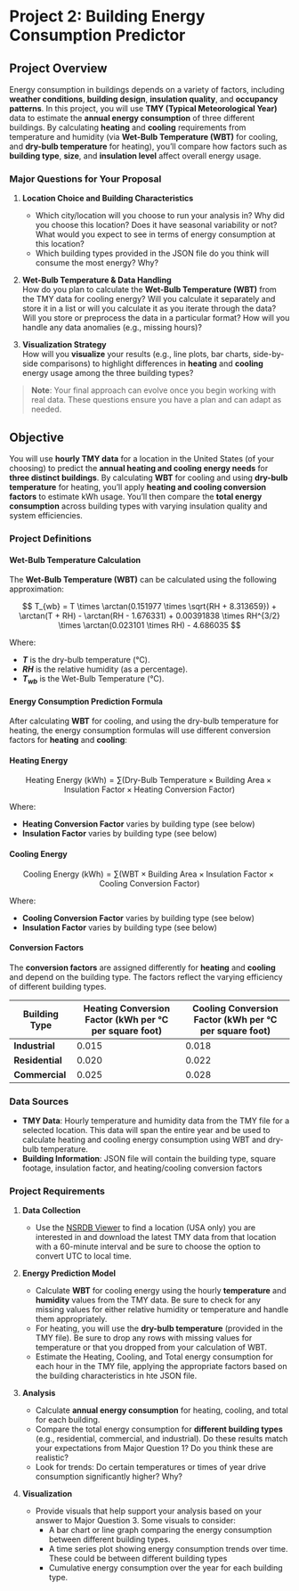 # **Project 2: Building Energy Consumption Predictor**

## **Project Overview**
Energy consumption in buildings depends on a variety of factors, including **weather conditions**, **building design**, **insulation quality**, and **occupancy patterns**. In this project, you will use **TMY (Typical Meteorological Year)** data to estimate the **annual energy consumption** of three different buildings. By calculating **heating** and **cooling** requirements from temperature and humidity (via **Wet-Bulb Temperature (WBT)** for cooling, and **dry-bulb temperature** for heating), you’ll compare how factors such as **building type**, **size**, and **insulation level** affect overall energy usage.

### **Major Questions for Your Proposal**

1. **Location Choice and Building Characteristics**  
   - Which city/location will you choose to run your analysis in? Why did you choose this location? Does it have seasonal variability or not? What would you expect to see in terms of energy consumption at this location?
   - Which building types provided in the JSON file do you think will consume the most energy? Why? 

2. **Wet-Bulb Temperature & Data Handling**  
   How do you plan to calculate the **Wet-Bulb Temperature (WBT)** from the TMY data for cooling energy? Will you calculate it separately and store it in a list or will you calculate it as you iterate through the data? Will you store or preprocess the data in a particular format? How will you handle any data anomalies (e.g., missing hours)?

3. **Visualization Strategy**  
   How will you **visualize** your results (e.g., line plots, bar charts, side-by-side comparisons) to highlight differences in **heating** and **cooling** energy usage among the three building types?

> **Note**: Your final approach can evolve once you begin working with real data. These questions ensure you have a plan and can adapt as needed.

## **Objective**
You will use **hourly TMY data** for a location in the United States (of your choosing) to predict the **annual heating and cooling energy needs** for **three distinct buildings**. By calculating **WBT** for cooling and using **dry-bulb temperature** for heating, you’ll apply **heating and cooling conversion factors** to estimate kWh usage. You’ll then compare the **total energy consumption** across building types with varying insulation quality and system efficiencies.

### **Project Definitions**

#### **Wet-Bulb Temperature Calculation**
The **Wet-Bulb Temperature (WBT)** can be calculated using the following approximation:

$$
T_{wb} = T \times \arctan(0.151977 \times \sqrt{RH + 8.313659}) + \arctan(T + RH) - \arctan(RH - 1.676331) + 0.00391838 \times RH^{3/2} \times \arctan(0.023101 \times RH) - 4.686035
$$

Where:
- **$T$** is the dry-bulb temperature (°C).
- **$RH$** is the relative humidity (as a percentage).
- **$T_{wb}$** is the Wet-Bulb Temperature (°C).

#### **Energy Consumption Prediction Formula**
After calculating **WBT** for cooling, and using the dry-bulb temperature for heating, the energy consumption formulas will use different conversion factors for **heating** and **cooling**:

#### **Heating Energy**
$$
\text{Heating Energy (kWh)} = \sum \left(\text{Dry-Bulb Temperature} \times \text{Building Area} \times \text{Insulation Factor} \times \text{Heating Conversion Factor}\right)
$$

Where:
- **Heating Conversion Factor** varies by building type (see below)
- **Insulation Factor** varies by building type (see below)
  
#### **Cooling Energy**
$$
\text{Cooling Energy (kWh)} = \sum \left(\text{WBT} \times \text{Building Area} \times \text{Insulation Factor} \times \text{Cooling Conversion Factor}\right)
$$

Where:
- **Cooling Conversion Factor** varies by building type (see below)
- **Insulation Factor** varies by building type (see below)

#### **Conversion Factors**
The **conversion factors** are assigned differently for **heating** and **cooling** and depend on the building type. The factors reflect the varying efficiency of different building types.

| Building Type   | Heating Conversion Factor (kWh per °C per square foot) | Cooling Conversion Factor (kWh per °C per square foot) |
|-----------------|--------------------------------------------------------|-------------------------------------------------------|
| **Industrial**   | 0.015                                                  | 0.018                                                 |
| **Residential**  | 0.020                                                  | 0.022                                                 |
| **Commercial**   | 0.025                                                  | 0.028                                                 |

### **Data Sources**
- **TMY Data**: Hourly temperature and humidity data from the TMY file for a selected location. This data will span the entire year and be used to calculate heating and cooling energy consumption using WBT and dry-bulb temperature.
- **Building Information**: JSON file will contain the building type, square footage, insulation factor, and heating/cooling conversion factors

### **Project Requirements**
1. **Data Collection**
   - Use the [NSRDB Viewer](https://nsrdb.nrel.gov/data-viewer) to find a location (USA only) you are interested in and download the latest TMY data from that location with a 60-minute interval and be sure to choose the option to convert UTC to local time.
  
2. **Energy Prediction Model**
   - Calculate **WBT** for cooling energy using the hourly **temperature** and **humidity** values from the TMY data. Be sure to check for any missing values for either relative humidity or temperature and handle them appropriately.
   - For heating, you will use the **dry-bulb temperature** (provided in the TMY file). Be sure to drop any rows with missing values for temperature or that you dropped from your calculation of WBT.
   - Estimate the Heating, Cooling, and Total energy consumption for each hour in the TMY file, applying the appropriate factors based on the building characteristics in hte JSON file. 

3. **Analysis**
   - Calculate **annual energy consumption** for heating, cooling, and total for each building.
   - Compare the total energy consumption for **different building types** (e.g., residential, commercial, and industrial). Do these results match your expectations from Major Question 1? Do you think these are realistic?
   - Look for trends: Do certain temperatures or times of year drive consumption significantly higher? Why?

4. **Visualization**
   - Provide visuals that help support your analysis based on your answer to Major Question 3. Some visuals to consider: 
      - A bar chart or line graph comparing the energy consumption between different building types.
      - A time series plot showing energy consumption trends over time. These could be between different building types
      - Cumulative energy consumption over the year for each building type.